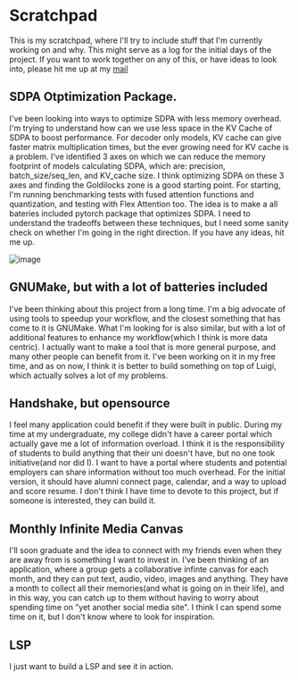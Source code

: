 # Scratchpad

This is my scratchpad, where I'll try to include stuff that I'm currently working on and why. This might serve as a log for the initial days of the project. If you want to work together on any of this, or have ideas to look into, please hit me up at my [mail](mailto:ysrivastava82@gmail.com)

## SDPA Otptimization Package.
I've been looking into ways to optimize SDPA with less memory overhead. I'm trying to understand how can we use less space in the KV Cache of SDPA to boost performance. For decoder only models, KV cache can give faster matrix multiplication times, but the ever growing need for KV cache is a problem. I've identified 3 axes on which we can reduce the memory footprint of models calculating SDPA, which are: precision, batch_size/seq_len, and KV_cache size. I think optimizing SDPA on these 3 axes and finding the Goldilocks zone is a good starting point. For starting, I'm running benchmarking tests with fused attention functions and quantization, and testing with Flex Attention too. The idea is to make a all bateries included pytorch package that optimizes SDPA. I need to understand the tradeoffs between these techniques, but I need some sanity check on whether I'm going in the right direction. If you have any ideas, hit me up.

![image](https://github.com/user-attachments/assets/e73f7cd3-8114-45c8-a8b4-b7fde28ed837)

## GNUMake, but with a lot of batteries included
I've been thinking about this project from a long time. I'm a big advocate of using tools to speedup your workflow, and the closest something that has come to it is GNUMake. What I'm looking for is also similar, but with a lot of additional features to enhance my workflow(which I think is more data centric). I actually want to make a tool that is more general purpose, and many other people can benefit from it. I've been working on it in my free time, and as on now, I think it is better to build something on top of Luigi, which actually solves a lot of my problems.

## Handshake, but opensource
I feel many application could benefit if they were built in public. During my time at my undergraduate, my college didn't have a career portal which actually gave me a lot of information overload. I think it is the responsibility of students to build anything that their uni doesn't have, but no one took initiative(and nor did I). I want to have a portal where students and potential employers can share information without too much overhead. For the initial version, it should have alumni connect page, calendar, and a way to upload and score resume. I don't think I have time to devote to this project, but if someone is interested, they can build it.

## Monthly Infinite Media Canvas
I'll soon graduate and the idea to connect with my friends even when they are away from is something I want to invest in. I've been thinking of an application, where a group gets a collaborative infinte canvas for each month, and they can put text, audio, video, images and anything. They have a month to collect all their memories(and what is going on in their life), and in this way, you can catch up to them without having to worry about spending time on "yet another social media site". I think I can spend some time on it, but I don't know where to look for inspiration.

## LSP
I just want to build a LSP and see it in action.
